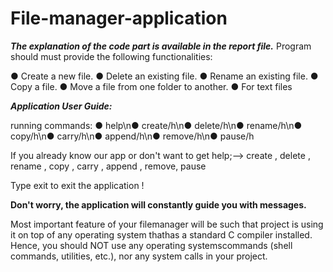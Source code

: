 # File-manager-application
***The explanation of the code part is available in the report file.***
 Program should must provide the following functionalities:
 
 ● Create a new file.
 ● Delete an existing file.
 ● Rename an existing file.
 ● Copy a file.
 ● Move a file from one folder to another.
 ● For text files
 

***Application User Guide:***

running commands:
● help\n● create/h\n● delete/h\n● rename/h\n● copy/h\n● carry/h\n● append/h\n● remove/h\n● pause/h

If you already know our app or don't want to get help;--> create , delete , rename , copy , carry , append , remove, pause

Type exit to exit the application !

**Don't worry, the application will constantly guide you with messages.**
		

Most important feature of your filemanager will be such that project is using it on top of any operating system thathas a standard C compiler installed. Hence, you should NOT use any operating systemscommands (shell commands, utilities, etc.), nor any system calls in your project.
